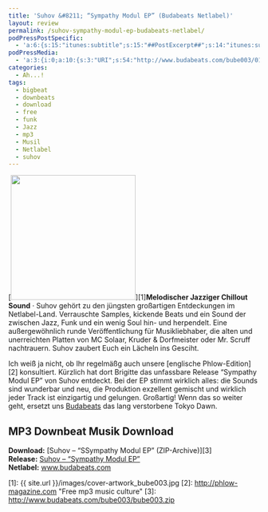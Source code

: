 ```yaml
---
title: 'Suhov &#8211; “Sympathy Modul EP” (Budabeats Netlabel)'
layout: review
permalink: /suhov-sympathy-modul-ep-budabeats-netlabel/
podPressPostSpecific:
  - 'a:6:{s:15:"itunes:subtitle";s:15:"##PostExcerpt##";s:14:"itunes:summary";s:15:"##PostExcerpt##";s:15:"itunes:keywords";s:17:"##WordPressCats##";s:13:"itunes:author";s:10:"##Global##";s:15:"itunes:explicit";s:2:"No";s:12:"itunes:block";s:2:"No";}'
podPressMedia:
  - 'a:3:{i:0;a:10:{s:3:"URI";s:54:"http://www.budabeats.com/bube003/01_suhov-exx_fuck.mp3";s:5:"title";s:16:"Suhov "Exx Fuck"";s:4:"type";s:9:"audio_mp3";s:4:"size";s:7:"8028160";s:8:"duration";s:6:"<br />";s:12:"previewImage";s:80:"http://phlow.net/magazin/wp-content/plugins/podpress//images/vpreview_center.png";s:10:"dimensionW";s:3:"320";s:10:"dimensionH";s:3:"240";s:3:"rss";s:2:"on";s:4:"atom";s:2:"on";}i:1;a:9:{s:3:"URI";s:51:"http://www.budabeats.com/bube003/07_suhov-skunn.mp3";s:5:"title";s:14:"Suhov "Skunn" ";s:4:"type";s:9:"audio_mp3";s:4:"size";s:7:"4349952";s:8:"duration";s:6:"<br />";s:12:"previewImage";s:80:"http://phlow.net/magazin/wp-content/plugins/podpress//images/vpreview_center.png";s:10:"dimensionW";s:3:"320";s:10:"dimensionH";s:3:"240";s:4:"atom";s:2:"on";}i:2;a:9:{s:3:"URI";s:51:"http://www.budabeats.com/bube003/03_suhov-funny.mp3";s:5:"title";s:13:"Suhov "Funny"";s:4:"type";s:9:"audio_mp3";s:4:"size";s:7:"8019968";s:8:"duration";s:6:"<br />";s:12:"previewImage";s:80:"http://phlow.net/magazin/wp-content/plugins/podpress//images/vpreview_center.png";s:10:"dimensionW";s:3:"320";s:10:"dimensionH";s:3:"240";s:4:"atom";s:2:"on";}}'
categories:
  - Ah...!
tags:
  - bigbeat
  - downbeats
  - download
  - free
  - funk
  - Jazz
  - mp3
  - Musil
  - Netlabel
  - suhov
---
```

[<img  class="left"  title="cover artwork suhov" src="{{ site.url }}/images/cover-artwork_bube003-250x250.jpg" alt="" width="250" height="250" />][1]**Melodischer Jazziger Chillout Sound** &middot; Suhov gehört zu den jüngsten großartigen Entdeckungen im Netlabel-Land. Verrauschte Samples, kickende Beats und ein Sound der zwischen Jazz, Funk und ein wenig Soul hin- und herpendelt. Eine außergewöhnlich runde Veröffentlichung für Musikliebhaber, die alten und unerreichten Platten von MC Solaar, Kruder & Dorfmeister oder Mr. Scruff nachtrauern. Suhov zaubert Euch ein Lächeln ins Gesciht.

<!--more-->


  


Ich weiß ja nicht, ob Ihr regelmäßg auch unsere [englische Phlow-Edition][2] konsultiert. Kürzlich hat dort Brigitte das unfassbare Release “Sympathy Modul EP” von Suhov entdeckt. Bei der EP stimmt wirklich alles: die Sounds sind wunderbar und neu, die Produktion exzellent gemischt und wirklich jeder Track ist einzigartig und gelungen. Großartig! Wenn das so weiter geht, ersetzt uns <a href="http://www.budabeats.com" target="_blank">Budabeats</a> das lang verstorbene Tokyo Dawn.

## MP3 Downbeat Musik Download

**Download:** [Suhov &#8211; &#8220;SSympathy Modul EP&#8221; (ZIP-Archive)][3]  
**Release:** <a href="http://www.budabeats.com/bube003.htm" target="_blank">Suhov &#8211; &#8220;Sympathy Modul EP&#8221;</a>  
**Netlabel:** <a href="http://www.budabeats.com" target="_blank">www.budabeats.com</a>

 [1]: {{ site.url }}/images/cover-artwork_bube003.jpg
 [2]: http://phlow-magazine.com "Free mp3 music culture"
 [3]: http://www.budabeats.com/bube003/bube003.zip